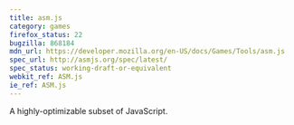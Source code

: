 ```yaml
---
title: asm.js
category: games
firefox_status: 22
bugzilla: 868184
mdn_url: https://developer.mozilla.org/en-US/docs/Games/Tools/asm.js
spec_url: http://asmjs.org/spec/latest/
spec_status: working-draft-or-equivalent
webkit_ref: ASM.js
ie_ref: ASM.js
---
```


A highly-optimizable subset of JavaScript.
